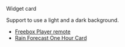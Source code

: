 Widget card

Support to use a light and a dark background.

* [Freebox Player remote](https://github.com/sebSmarthome/openHAB3-widget/tree/main/Cards/Freebox_Player_remote)
* [Rain Forecast One Hour Card](https://github.com/sebSmarthome/openHAB3-widget/tree/main/Cards/Rain_Forecast_One_Hour_Card)
